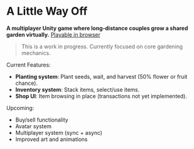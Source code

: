 # A Little Way Off 

**A multiplayer Unity game where long-distance couples grow a shared garden virtually.**
[Playable in browser](https://syangx.itch.io/a-little-way-off)

> This is a work in progress. Currently focused on core gardening mechanics.

Current Features:
- **Planting system**: Plant seeds, wait, and harvest (50% flower or fruit chance).
- **Inventory system**: Stack items, select/use items.
- **Shop UI**: Item browsing in place (transactions not yet implemented).

Upcoming:
- Buy/sell functionality
- Avatar system
- Multiplayer system (sync + async)
- Improved art and animations
